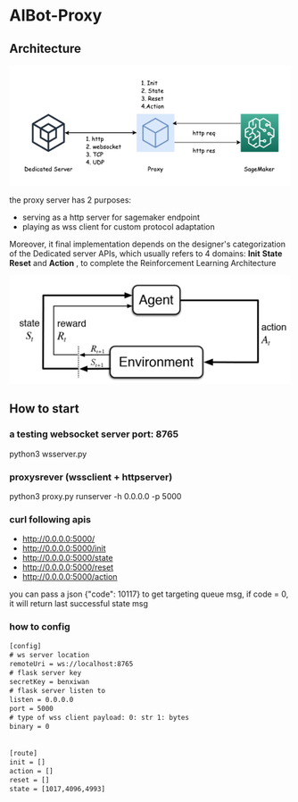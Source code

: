 # AIBot-Proxy

## Architecture 

![proxy](./images/AIBOT.png "proxy server")


the proxy server has 2 purposes:

+ serving as a http server for sagemaker endpoint
+ playing as wss client for custom protocol adaptation

Moreover, it final implementation depends on the designer's categorization of the Dedicated server APIs, which usually refers to 4 domains: **Init** **State** **Reset** and **Action** , to complete the Reinforcement Learning Architecture

![proxy](./images/ReInforcementLearningChart.png "proxy server")

## How to start

### a testing websocket server port: 8765

python3 wsserver.py

### proxysrever (wssclient + httpserver)

python3 proxy.py runserver -h 0.0.0.0 -p 5000

### curl following apis

* http://0.0.0.0:5000/
* http://0.0.0.0:5000/init
* http://0.0.0.0:5000/state
* http://0.0.0.0:5000/reset
* http://0.0.0.0:5000/action

you can pass a json {"code": 10117} to get targeting queue msg, if code = 0, it will return last successful state msg

### how to config

```
[config]
# ws server location
remoteUri = ws://localhost:8765
# flask server key
secretKey = benxiwan
# flask server listen to 
listen = 0.0.0.0
port = 5000
# type of wss client payload: 0: str 1: bytes
binary = 0


[route]
init = []
action = []
reset = []
state = [1017,4096,4993]
```


